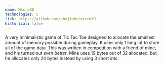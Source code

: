 ```yaml
---
name: MicroXO
technologies: C
link: https://github.com/abejfehr/microXO
historical: false
---
```


A very minimalistic game of Tic Tac Toe designed to allocate the smallest amount of memory possible during gameplay. It uses only 1 long int to store all of the game data. This was written in competition with a friend of mine, and his turned out _even better_. Mine uses 19 bytes out of 32 allocated, but he allocates only 24 bytes instead by using 3 short ints.
